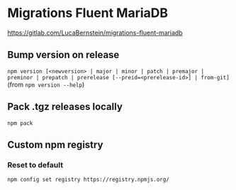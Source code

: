# Migrations Fluent MariaDB

https://gitlab.com/LucaBernstein/migrations-fluent-mariadb

## Bump version on release

`npm version [<newversion> | major | minor | patch | premajor | preminor | prepatch | prerelease [--preid=<prerelease-id>] | from-git]` (from `npm version --help`)

## Pack .tgz releases locally

`npm pack`

## Custom npm registry

### Reset to default

`npm config set registry https://registry.npmjs.org/`
